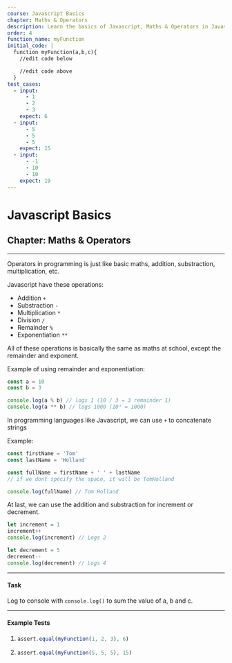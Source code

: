 ```yaml
---
course: Javascript Basics
chapter: Maths & Operators
description: Learn the basics of Javascript, Maths & Operators in Javascript.
order: 4
function_name: myFunction
initial_code: |
  function myFunction(a,b,c){
    //edit code below

    //edit code above
  }
test_cases:
  - input:
      - 1
      - 2
      - 3
    expect: 6
  - input:
      - 5
      - 5
      - 5
    expect: 15
  - input:
      - -1
      - 10
      - 10
    expect: 19
---
```


# Javascript Basics

## Chapter: Maths & Operators

---

Operators in programming is just like basic maths, addition, substraction, multiplication, etc.

Javascript have these operations:

- Addition `+`
- Substraction `-`
- Multiplication `*`
- Division `/`
- Remainder `%`
- Exponentiation `**`

All of these operations is basically the same as maths at school, except the remainder and exponent.

Example of using remainder and exponentiation:

```js
const a = 10
const b = 3

console.log(a % b) // logs 1 (10 / 3 = 3 remainder 1)
console.log(a ** b) // logs 1000 (10³ = 1000)
```

In programming languages like Javascript, we can use `+` to concatenate strings

Example:

```js
const firstName = 'Tom'
const lastName = 'Holland'

const fullName = firstName + ' ' + lastName
// if we dont specify the space, it will be TomHolland

console.log(fullName) // Tom Holland
```

At last, we can use the addition and substraction for increment or decrement.

```js
let increment = 1
increment++
console.log(increment) // Logs 2

let decrement = 5
decrement--
console.log(decrement) // Logs 4
```

---

#### Task

Log to console with `console.log()` to sum the value of a, b and c.

---

#### Example Tests

1. ```js
   assert.equal(myFunction(1, 2, 3), 6)
   ```

2. ```js
   assert.equal(myFunction(5, 5, 5), 15)
   ```
